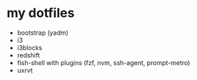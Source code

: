 # my dotfiles

* bootstrap (yadm)
* i3 
* i3blocks
* redshift
* fish-shell with plugins (fzf, nvm, ssh-agent, prompt-metro)
* uxrvt
